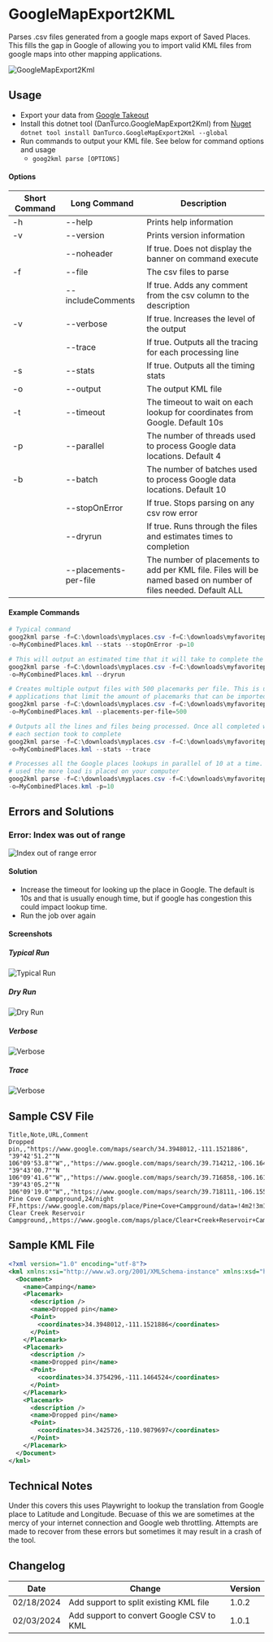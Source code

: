 # GoogleMapExport2KML

Parses .csv files generated from a google maps export of Saved Places. This fills the gap in Google of allowing you to import valid KML files from google maps into other mapping applications.


![GoogleMapExport2Kml](https://github.com/d1820/GoogleMapExport2KML/blob/ac9c689f9df0b1c023bd574eb1ac3d2677a4cb3b/GifInstructions/typical.gif?raw=true)

## Usage

- Export your data from [Google Takeout](https://takeout.google.com)
- Install this dotnet tool (DanTurco.GoogleMapExport2Kml) from [Nuget](https://www.nuget.org/) ```dotnet tool install DanTurco.GoogleMapExport2Kml --global```
- Run commands to output your KML file. See below for command options and usage
    - ```goog2kml parse [OPTIONS]```


#### Options

| Short Command | Long Command          | Description                                                                                                    |
| ------------- | --------------------- | -------------------------------------------------------------------------------------------------------------- |
| -h            | --help                | Prints help information                                                                                        |
| -v            | --version             | Prints version information                                                                                     |
|               | --noheader            | If true. Does not display the banner on command execute                                                        |
| -f            | --file                | The csv files to parse                                                                                         |
|               | --includeComments     | If true. Adds any comment from the csv column to the description                                               |
| -v            | --verbose             | If true. Increases the level of the output                                                                     |
|               | --trace               | If true. Outputs all the tracing for each processing line                                                      |
| -s            | --stats               | If true. Outputs all the timing stats                                                                          |
| -o            | --output              | The output KML file                                                                                            |
| -t            | --timeout             | The timeout to wait on each lookup for coordinates from Google. Default 10s                                    |
| -p            | --parallel            | The number of threads used to process Google data locations. Default 4                                         |
| -b            | --batch               | The number of batches used to process Google data locations. Default 10                                        |
|               | --stopOnError         | If true. Stops parsing on any csv row error                                                                    |
|               | --dryrun              | If true. Runs through the files and estimates times to completion                                              |
|               | --placements-per-file | The number of placements to add per KML file. Files will be named based on number of files needed. Default ALL |

#### Example Commands

```powershell
# Typical command
goog2kml parse -f=C:\downloads\myplaces.csv -f=C:\downloads\myfavoriteplaces.csv
-o=MyCombinedPlaces.kml --stats --stopOnError -p=10
```

```powershell
# This will output an estimated time that it will take to complete the conversion
goog2kml parse -f=C:\downloads\myplaces.csv -f=C:\downloads\myfavoriteplaces.csv
-o=MyCombinedPlaces.kml --dryrun
```

```powershell
# Creates multiple output files with 500 placemarks per file. This is useful for mapping
# applications that limit the amount of placemarks that can be imported at 1 time
goog2kml parse -f=C:\downloads\myplaces.csv -f=C:\downloads\myfavoriteplaces.csv
-o=MyCombinedPlaces.kml --placements-per-file=500
```

```powershell
# Outputs all the lines and files being processed. Once all completed will output how much time
# each section took to complete
goog2kml parse -f=C:\downloads\myplaces.csv -f=C:\downloads\myfavoriteplaces.csv
-o=MyCombinedPlaces.kml --stats --trace
```

```powershell
# Processes all the Google places lookups in parallel of 10 at a time. Note the more parallelism
# used the more load is placed on your computer
goog2kml parse -f=C:\downloads\myplaces.csv -f=C:\downloads\myfavoriteplaces.csv
-o=MyCombinedPlaces.kml -p=10
```


## Errors and Solutions

### Error: Index was out of range

![Index out of range error](https://github.com/d1820/GoogleMapExport2KML/blob/ac9c689f9df0b1c023bd574eb1ac3d2677a4cb3b/GifInstructions/IndexError.png?raw=true)

#### Solution

- Increase the timeout for looking up the place in Google. The default is 10s and that is usually enough time, but if google has congestion this could impact lookup time.
- Run the job over again

#### Screenshots

##### Typical Run

![Typical Run](https://github.com/d1820/GoogleMapExport2KML/blob/ac9c689f9df0b1c023bd574eb1ac3d2677a4cb3b/GifInstructions/typical.gif?raw=true)

##### Dry Run

![Dry Run](https://github.com/d1820/GoogleMapExport2KML/blob/ac9c689f9df0b1c023bd574eb1ac3d2677a4cb3b/GifInstructions/dryrun.png?raw=true)

##### Verbose

![Verbose](https://github.com/d1820/GoogleMapExport2KML/blob/ac9c689f9df0b1c023bd574eb1ac3d2677a4cb3b/GifInstructions/verbose.gif?raw=true)

##### Trace

![Verbose](https://github.com/d1820/GoogleMapExport2KML/blob/ac9c689f9df0b1c023bd574eb1ac3d2677a4cb3b/GifInstructions/trace.gif?raw=true)



## Sample CSV File

```text
Title,Note,URL,Comment
Dropped pin,,"https://www.google.com/maps/search/34.3948012,-111.1521886",
"39°42'51.2""N 106°09'53.8""W",,"https://www.google.com/maps/search/39.714212,-106.164947",
"39°43'00.7""N 106°09'41.6""W",,"https://www.google.com/maps/search/39.716858,-106.16156",
"39°43'05.2""N 106°09'19.0""W",,"https://www.google.com/maps/search/39.718111,-106.155271",
Pine Cove Campground,24/night FF,https://www.google.com/maps/place/Pine+Cove+Campground/data=!4m2!3m1!1s0x876a5eaa342bd02d:0xcabf37436295da63,
Clear Creek Reservoir Campground,,https://www.google.com/maps/place/Clear+Creek+Reservoir+Campground/data=!4m2!3m1!1s0x876aba47279efd93:0x38cdc8f3e4649fad,
```

## Sample KML File

```xml
<?xml version="1.0" encoding="utf-8"?>
<kml xmlns:xsi="http://www.w3.org/2001/XMLSchema-instance" xmlns:xsd="http://www.w3.org/2001/XMLSchema" xmlns="http://www.opengis.net/kml/2.50">
  <Document>
    <name>Camping</name>
    <Placemark>
      <description />
      <name>Dropped pin</name>
      <Point>
        <coordinates>34.3948012,-111.1521886</coordinates>
      </Point>
    </Placemark>
    <Placemark>
      <description />
      <name>Dropped pin</name>
      <Point>
        <coordinates>34.3754296,-111.1464524</coordinates>
      </Point>
    </Placemark>
    <Placemark>
      <description />
      <name>Dropped pin</name>
      <Point>
        <coordinates>34.3425726,-110.9879697</coordinates>
      </Point>
    </Placemark>
  </Document>
</kml>
```

## Technical Notes

Under this covers this uses Playwright to lookup the translation from Google place to Latitude and Longitude.
Becuase of this we are sometimes at the mercy of your internet connection and Google web throttling. 
Attempts are made to recover from these errors but sometimes it may result in a crash of the tool.

## Changelog

| Date       | Change                                   | Version |
| ---------- | ---------------------------------------- | ------- |
| 02/18/2024 | Add support to split existing KML file   | 1.0.2   |
| 02/03/2024 | Add support to convert Google CSV to KML | 1.0.1   |
